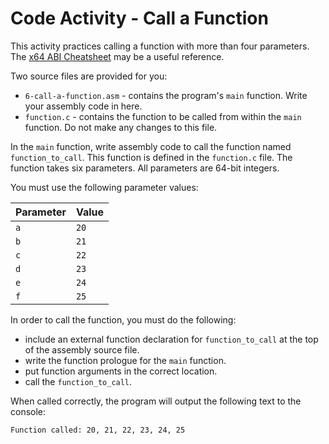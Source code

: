 # Code Activity - Call a Function

This activity practices calling a function with more than four parameters. The [x64 ABI Cheatsheet](../../lecture-notes/6%20-%20x64%20ABI%20Cheatsheet.md) may be a useful reference.

Two source files are provided for you:
- `6-call-a-function.asm` - contains the program's `main` function. Write your assembly code in here.
- `function.c` - contains the function to be called from within the `main` function. Do not make any changes to this file.

In the `main` function, write assembly code to call the function named `function_to_call`. This function is defined in the `function.c` file. The function takes six parameters. All parameters are 64-bit integers.

You must use the following parameter values:

| Parameter | Value |
| - | - |
| `a` | `20` |
| `b` | `21` |
| `c` | `22` |
| `d` | `23` |
| `e` | `24` |
| `f` | `25` |

In order to call the function, you must do the following:
- include an external function declaration for `function_to_call` at the top of the assembly source file.
- write the function prologue for the `main` function.
- put function arguments in the correct location.
- call the `function_to_call`.

When called correctly, the program will output the following text to the console:

```
Function called: 20, 21, 22, 23, 24, 25
```
